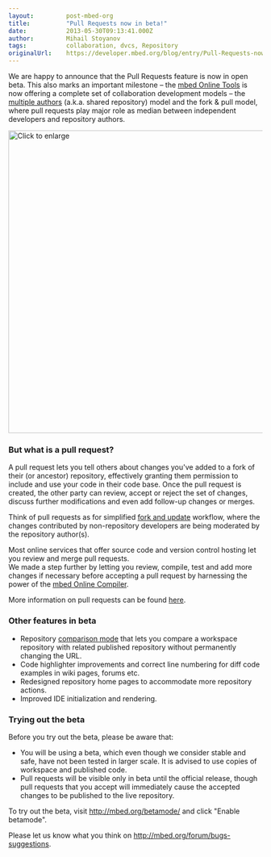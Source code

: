 ```yaml
---
layout:         post-mbed-org
title:          "Pull Requests now in beta!"
date:           2013-05-30T09:13:41.000Z
author:         Mihail Stoyanov
tags:           collaboration, dvcs, Repository
originalUrl:    https://developer.mbed.org/blog/entry/Pull-Requests-now-in-beta/
---
```


<p>
  We are happy to announce that the Pull Requests feature is now in
  open beta. This also marks an important milestone – the <a href=
  "/handbook/mbed-Tools">mbed Online Tools</a> is now offering a
  complete set of collaboration development models – the <a href=
  "/handbook/Collaboration/Multiple-authors">multiple authors</a>
  (a.k.a. shared repository) model and the fork &amp; pull model,
  where pull requests play major role as median between independent
  developers and repository authors.
</p>
<p>
  <a href=
  "/media/uploads/screamer/pull-request-overview.png"><img width=
  "600" alt="Click to enlarge" title="Click to enlarge" src=
  "https://developer.mbed.org/media/uploads/screamer/600xNxpull-request-overview.png,qv=1.pagespeed.ic.iCFSAVn2BF.png"></a>
</p>
<h3>
  But what is a pull request?
</h3>
<p>
  A pull request lets you tell others about changes you've added to
  a fork of their (or ancestor) repository, effectively granting
  them permission to include and use your code in their code base.
  Once the pull request is created, the other party can review,
  accept or reject the set of changes, discuss further
  modifications and even add follow-up changes or merges.
</p>
<p>
  Think of pull requests as for simplified <a href=
  "/handbook/Collaboration/Getting-started#forking-a-repository">fork
  and update</a> workflow, where the changes contributed by
  non-repository developers are being moderated by the repository
  author(s).
</p>
<p>
  Most online services that offer source code and version control
  hosting let you review and merge pull requests.<br>
  We made a step further by letting you review, compile, test and
  add more changes if necessary before accepting a pull request by
  harnessing the power of the <a href=
  "/handbook/mbed-Compiler">mbed Online Compiler</a>.
</p>
<p>
  More information on pull requests can be found <a href=
  "http://mbed.org/handbook/Collaboration/Pull-requests">here</a>.
</p>
<h3>
  Other features in beta
</h3>
<ul>
  <li>Repository <a href=
  "/handbook/Collaboration/Getting-started#comparing-with-a-fork">
    comparison mode</a> that lets you compare a workspace
    repository with related published repository without
    permanently changing the URL.
  </li>
  <li>Code highlighter improvements and correct line numbering for
  diff code examples in wiki pages, forums etc.
  </li>
  <li>Redesigned repository home pages to accommodate more
  repository actions.
  </li>
  <li>Improved IDE initialization and rendering.
  </li>
</ul>
<h3>
  Trying out the beta
</h3>
<p>
  Before you try out the beta, please be aware that:
</p>
<ul>
  <li>You will be using a beta, which even though we consider
  stable and safe, have not been tested in larger scale. It is
  advised to use copies of workspace and published code.
  </li>
  <li>Pull requests will be visible only in beta until the official
  release, though pull requests that you accept will immediately
  cause the accepted changes to be published to the live
  repository.
  </li>
</ul>
<p>
  To try out the beta, visit <a href=
  "http://mbed.org/betamode/">http://mbed.org/betamode/</a> and
  click "Enable betamode".
</p>
<p>
  Please let us know what you think on <a href=
  "http://mbed.org/forum/bugs-suggestions">http://mbed.org/forum/bugs-suggestions</a>.
</p>


